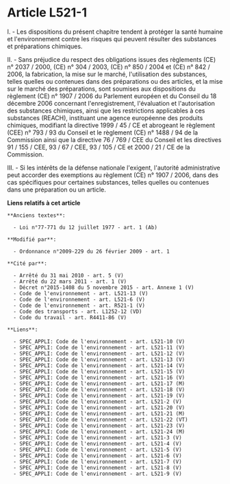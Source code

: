 # Article L521-1

I. - Les dispositions du présent chapitre tendent à protéger la santé humaine et l'environnement contre les risques qui
peuvent résulter des substances et préparations chimiques. 

II. - Sans préjudice du respect des obligations issues des règlements (CE) n° 2037 / 2000, (CE) n° 304 / 2003, (CE) n° 850 /
2004 et (CE) n° 842 / 2006, la fabrication, la mise sur le marché, l'utilisation des substances, telles quelles ou contenues
dans des préparations ou des articles, et la mise sur le marché des préparations, sont soumises aux dispositions du règlement
(CE) n° 1907 / 2006 du Parlement européen et du Conseil du 18 décembre 2006 concernant l'enregistrement, l'évaluation et
l'autorisation des substances chimiques, ainsi que les restrictions applicables à ces substances (REACH), instituant une
agence européenne des produits chimiques, modifiant la directive 1999 / 45 / CE et abrogeant le règlement (CEE) n° 793 / 93
du Conseil et le règlement (CE) n° 1488 / 94 de la Commission ainsi que la directive 76 / 769 / CEE du Conseil et les
directives 91 / 155 / CEE, 93 / 67 / CEE, 93 / 105 / CE et 2000 / 21 / CE de la Commission. 

III. - Si les intérêts de la défense nationale l'exigent, l'autorité administrative peut accorder des exemptions au règlement
(CE) n° 1907 / 2006, dans des cas spécifiques pour certaines substances, telles quelles ou contenues dans une préparation ou
un article.

**Liens relatifs à cet article**

	**Anciens textes**:

	  - Loi n°77-771 du 12 juillet 1977 - art. 1 (Ab)

	**Modifié par**:

	  - Ordonnance n°2009-229 du 26 février 2009 - art. 1

	**Cité par**:

	  - Arrêté du 31 mai 2010 - art. 5 (V)
	  - Arrêté du 22 mars 2011 - art. 1 (V)
	  - Décret n°2015-1408 du 5 novembre 2015 - art. Annexe 1 (V)
	  - Code de l'environnement - art. L521-13 (V)
	  - Code de l'environnement - art. L521-6 (V)
	  - Code de l'environnement - art. R521-1 (V)
	  - Code des transports - art. L1252-12 (VD)
	  - Code du travail - art. R4411-86 (V)

	**Liens**:

	  - SPEC_APPLI: Code de l'environnement - art. L521-10 (V)
	  - SPEC_APPLI: Code de l'environnement - art. L521-11 (V)
	  - SPEC_APPLI: Code de l'environnement - art. L521-12 (V)
	  - SPEC_APPLI: Code de l'environnement - art. L521-13 (V)
	  - SPEC_APPLI: Code de l'environnement - art. L521-14 (V)
	  - SPEC_APPLI: Code de l'environnement - art. L521-15 (V)
	  - SPEC_APPLI: Code de l'environnement - art. L521-16 (V)
	  - SPEC_APPLI: Code de l'environnement - art. L521-17 (M)
	  - SPEC_APPLI: Code de l'environnement - art. L521-18 (V)
	  - SPEC_APPLI: Code de l'environnement - art. L521-19 (V)
	  - SPEC_APPLI: Code de l'environnement - art. L521-2 (V)
	  - SPEC_APPLI: Code de l'environnement - art. L521-20 (V)
	  - SPEC_APPLI: Code de l'environnement - art. L521-21 (M)
	  - SPEC_APPLI: Code de l'environnement - art. L521-22 (VT)
	  - SPEC_APPLI: Code de l'environnement - art. L521-23 (V)
	  - SPEC_APPLI: Code de l'environnement - art. L521-24 (M)
	  - SPEC_APPLI: Code de l'environnement - art. L521-3 (V)
	  - SPEC_APPLI: Code de l'environnement - art. L521-4 (V)
	  - SPEC_APPLI: Code de l'environnement - art. L521-5 (V)
	  - SPEC_APPLI: Code de l'environnement - art. L521-6 (V)
	  - SPEC_APPLI: Code de l'environnement - art. L521-7 (V)
	  - SPEC_APPLI: Code de l'environnement - art. L521-8 (V)
	  - SPEC_APPLI: Code de l'environnement - art. L521-9 (V)
